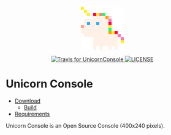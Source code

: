<p align="center">
  <img src="unicorn-docs/unicorn.png">
</p>

<p align="center">
  <a href="https://travis-ci.org/Gigoteur/UnicornConsole">
      <img src="https://travis-ci.org/Gigoteur/UnicornConsole.svg?branch=master" alt="Travis for UnicornConsole">
  </a>
  <a href="LICENSE">
      <img src="https://img.shields.io/badge/license-MIT-blue.svg" alt="LICENSE">
  </a>
</p>

# Unicorn Console 

  * [Download](#download)
    + [Build](#build)
  * [Requirements](#requirements)
  
  
Unicorn Console is an Open Source Console (400x240 pixels).
